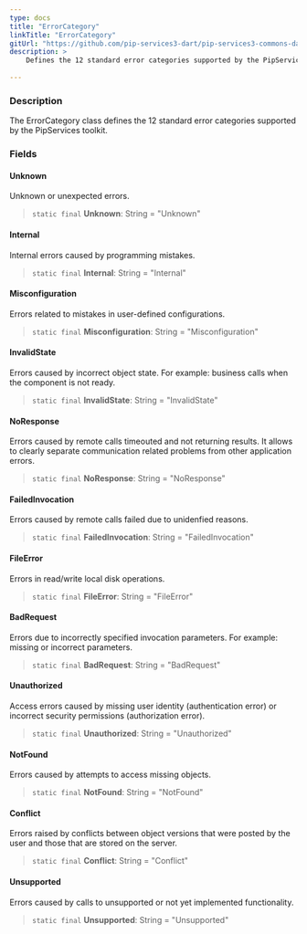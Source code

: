 ```yaml
---
type: docs
title: "ErrorCategory"
linkTitle: "ErrorCategory"
gitUrl: "https://github.com/pip-services3-dart/pip-services3-commons-dart"
description: >
    Defines the 12 standard error categories supported by the PipServices toolkit.
    
---
```


### Description

The ErrorCategory class defines the 12 standard error categories supported by the PipServices toolkit.

### Fields

<span class="hide-title-link">

#### Unknown
Unknown or unexpected errors.
> `static final` **Unknown**: String = "Unknown"

#### Internal
Internal errors caused by programming mistakes.
> `static final` **Internal**: String = "Internal"

#### Misconfiguration	
Errors related to mistakes in user-defined configurations.
> `static final` **Misconfiguration**: String = "Misconfiguration"
	
#### InvalidState
Errors caused by incorrect object state. 
For example: business calls when the component is not ready.
> `static final` **InvalidState**: String = "InvalidState"
	
#### NoResponse	
Errors caused by remote calls timeouted and not returning results.
It allows to clearly separate communication related problems
from other application errors.
> `static final` **NoResponse**: String = "NoResponse"

#### FailedInvocation	
Errors caused by remote calls failed due to unidenfied reasons.
> `static final` **FailedInvocation**: String = "FailedInvocation"

#### FileError
Errors in read/write local disk operations.
> `static final` **FileError**: String = "FileError"

#### BadRequest
Errors due to incorrectly specified invocation parameters.
For example: missing or incorrect parameters.
> `static final` **BadRequest**: String = "BadRequest"
	
#### Unauthorized
Access errors caused by missing user identity (authentication error)
or incorrect security permissions (authorization error).
> `static final` **Unauthorized**: String = "Unauthorized"

#### NotFound
Errors caused by attempts to access missing objects.
> `static final` **NotFound**: String = "NotFound"
	
#### Conflict
Errors raised by conflicts between object versions that were
posted by the user and those that are stored on the server.
> `static final` **Conflict**: String = "Conflict"	
	
#### Unsupported	
Errors caused by calls to unsupported or not yet implemented functionality.
> `static final` **Unsupported**: String = "Unsupported"

</span>
